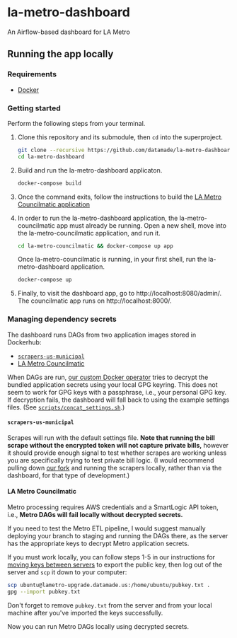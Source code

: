 # la-metro-dashboard
An Airflow-based dashboard for LA Metro

## Running the app locally

### Requirements

- [Docker](https://hub.docker.com/search/?type=edition&offering=community)

### Getting started

Perform the following steps from your terminal.

1. Clone this repository and its submodule, then `cd` into the superproject.

    ```bash
    git clone --recursive https://github.com/datamade/la-metro-dashboard.git
    cd la-metro-dashboard
    ```
2. Build and run the la-metro-dashboard applicaton.

    ```bash
    docker-compose build
    ```

3. Once the command exits, follow the instructions to build the [LA Metro Councilmatic application](https://github.com/datamade/la-metro-councilmatic#setup)

4. In order to run the la-metro-dashboard application, the la-metro-councilmatic app must already be running. Open a new shell, move into the la-metro-councilmatic application, and run it.

	```bash
    cd la-metro-councilmatic && docker-compose up app
    ```

	Once la-metro-councilmatic is running, in your first shell, run the la-metro-dashboard application.

	```bash
	docker-compose up
	```

5. Finally, to visit the dashboard app, go to http://localhost:8080/admin/. The councilmatic app runs on http://localhost:8000/.

### Managing dependency secrets

The dashboard runs DAGs from two application images stored in Dockerhub:

- [`scrapers-us-municipal`](https://hub.docker.com/repository/docker/datamade/scrapers-us-municipal)
- [LA Metro Councilmatic](https://hub.docker.com/repository/docker/datamade/la-metro-councilmatic)

When DAGs are run, [our custom Docker operator](operators/blackbox_docker_operator.py)
tries to decrypt the bundled application secrets using your local GPG keyring.
This does not seem to work for GPG keys with a passphrase, i.e., your personal
GPG key. If decryption fails, the dashboard will fall back to using the example
settings files. (See [`scripts/concat_settings.sh`](scripts/concat_settings.sh).)

#### `scrapers-us-municipal`

Scrapes will run with the default settings file. **Note that running the bill
scrape without the encrypted token will not capture private bills,** however it
should provide enough signal to test whether scrapes are working unless you are
specifically trying to test private bill logic. (I would recommend pulling down
[our fork](https://github.com/datamade/scrapers-us-municipal/) and running the
scrapers locally, rather than via the dashboard, for that type of development.)

#### LA Metro Councilmatic

Metro processing requires AWS credentials and a SmartLogic API token, i.e.,
**Metro DAGs will fail locally without decrypted secrets.**

If you need to test the Metro ETL pipeline, I would suggest manually deploying
your branch to staging and running the DAGs there, as the server has the
appropriate keys to decrypt Metro application secrets.

If you must work locally, you can follow steps 1-5 in our instructions for
[moving keys between servers](https://github.com/datamade/how-to/blob/master/shell/moving-keys-between-servers.md)
to export the public key, then log out of the server and `scp` it down to your
computer:

```bash
scp ubuntu@lametro-upgrade.datamade.us:/home/ubuntu/pubkey.txt .
gpg --import pubkey.txt
```

Don't forget to remove `pubkey.txt` from the server and from your local machine
after you've imported the keys successfully.

Now you can run Metro DAGs locally using decrypted secrets.
